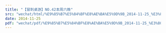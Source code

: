 ```yaml
---
title: "【冒刺桌游】NO.42本周六晚"
src: "wechat/html/%E9%85%B7%E5%84%BF%E8%AE%BA%E5%9D%9B_2014-11-25_%E3%80%90%E5%86%92%E5%88%BA%E6%A1%8C%E6%B8%B8%E3%80%91NO.42%E6%9C%AC%E5%91%A8%E5%85%AD%E6%99%9A.html"
date: 2014-11-25
pdf: "wechat/pdf/%E9%85%B7%E5%84%BF%E8%AE%BA%E5%9D%9B_2014-11-25_%E3%80%90%E5%86%92%E5%88%BA%E6%A1%8C%E6%B8%B8%E3%80%91NO.42%E6%9C%AC%E5%91%A8%E5%85%AD%E6%99%9A.pdf"
---
```

